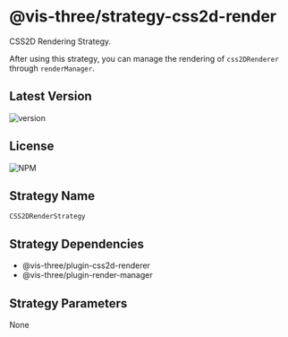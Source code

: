 # @vis-three/strategy-css2d-render

CSS2D Rendering Strategy.

After using this strategy, you can manage the rendering of `css2DRenderer` through `renderManager`.

## Latest Version

<img alt="version" src="https://img.shields.io/npm/v/@vis-three/strategy-css2d-render">

## License

<img alt="NPM" src="https://img.shields.io/npm/l/@vis-three/strategy-css2d-render?color=blue">

## Strategy Name

`CSS2DRenderStrategy`

## Strategy Dependencies

- @vis-three/plugin-css2d-renderer
- @vis-three/plugin-render-manager

## Strategy Parameters

None
